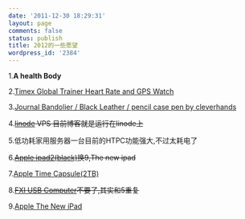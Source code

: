 ```yaml
---
date: '2011-12-30 18:29:31'
layout: page
comments: false
status: publish
title: 2012的一些愿望
wordpress_id: '2384'
---
```


  1.**A health Body**

	
  2.[Timex Global Trainer Heart Rate and GPS Watch](http://www.amazon.com/Timex-Global-Trainer-Heart-Watch/dp/B003P65RVI/ref=wl_it_dp_o_npd?ie=UTF8&coliid=I2CUKMK7O6KGF8&colid=1L88MVCJS3ZK)

	
  3.[Journal Bandolier / Black Leather / pencil case pen by cleverhands](http://www.etsy.com/listing/64357643/pencil-case-alternative-journal)

	
  4.<del>[linode](http://www.linode.com/) VPS 目前博客就是运行在linode上</del>

	
  5.低功耗家用服务器一台目前的HTPC功能强大,不过太耗电了

	
  6.<del>[Apple ipad2(black)](http://store.apple.com/cn/browse/home/shop_ipad/family/ipad)换9,The new ipad</del>

	
  7.[Apple Time Capsule(2TB)](http://store.apple.com/cn/product/MD032CH/A/Time-Capsule-2TB?fnode=MTY1NDA0Mg)

  8.<del>[FXI USB Computer](http://www.fxitech.com/products/)不要了,其实和5重复</del>

  9.[Apple The New iPad](http://store.apple.com/cn/browse/home/shop_ipad/family/ipad)




